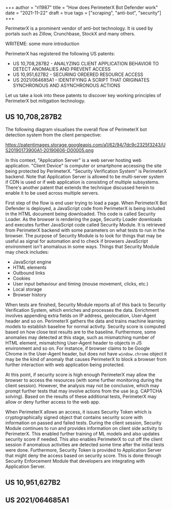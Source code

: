 +++
author = "rl1987"
title = "How does PerimeterX Bot Defender work"
date = "2021-11-22"
draft = true
tags = ["scraping", "anti-bot", "security"]
+++

PerimeterX is a prominent vendor of anti-bot technology. It is used by portals such as Zillow, Crunchbase, StockX and many others.

WRITEME: some more introduction

PerimeterX has registered the following US patents:

* US 10,708,287B2 - ANALYZING CLIENT APPLICATION BEHAVIOR TO DETECT ANOMALIES AND PREVENT ACCESS
* US 10,951,627B2 - SECURING ORDERED RESOURCE ACCESS
* US 2021/064685A1 - IDENTIFYING A SCRIPT THAT ORIGINATES SYNCHRONOUS AND ASYNCHRONOUS ACTIONS

Let us take a look into these patents to discover key working principles of PerimeterX bot mitigation technology.

US 10,708,287B2 
---------------

The following diagram visualises the overall flow of PerimeterX bot detection system from the client perspective:

https://patentimages.storage.googleapis.com/a1/62/94/7dc9c2325f3243/US20190173900A1-20190606-D00005.png

In this context, "Application Server" is a web server hosting web application. "Client Device" is computer or 
smartphone accessing the site being protected by PerimeterX. "Security Verification System" is PerimeterX
backend. Note that Application Server is allowed to be multi-server system if CDN is used or if web application
is consisting of multiple subsystems. There's another patent that extends the technique discussed herein to enable
it to be used across multiple servers. 

First step of the flow is end user trying to load a page. When PerimeterX Bot Defender is deployed, a JavaScript code
from PerimeterX is being included in the HTML document being downloaded. This code is called Security Loader. As
the browser is rendering the page, Security Loader downloads and executes further JavaScript code called Security Module.
It is retrieved from PerimeterX backend with some parameters on what tests to run in the browser. The purpose of
Security Module is to look for things that may be useful as signal for automation and to check if browsers JavaScript
environment isn't anomalous in some ways. Things that Security Module may check includes:

* JavaScript engine
* HTML elements
* Outbound links
* Cookies
* User input behaviour and timing (mouse movement, clicks, etc.)
* Local storage
* Browser history

When tests are finished, Security Module reports all of this back to Security Verification System, which enriches 
and processes the data. Enrichment involves appending extra fields on IP address, geolocation, User-Agent header and so on.
PerimeterX gathers the data and trains machine learning models to establish baseline for 
normal activity. Security score is computed based on how close test results are to the baseline. Furthermore, some anomalies
may detected at this stage, such as mismatching number of HTML element, mismatching User-Agent header to objects in JS 
environment and so on. For instance, if browser claims to be Google Chrome in the User-Agent header, but does not have
`window.chrome` object it may be the kind of anomaly that causes PerimeterX to block a browser from further interaction
with web application being protected. 

At this point, if security score is high enough PerimeterX may allow the browser to access the resources (with some further
monitoring during the client session). However, the analysis may not be conclusive, which may prompt further tests that may
involve actions from the use (e.g. CAPTCHA solving). Based on the results of these additional tests, PerimeterX may allow
or deny further access to the web app.

When PerimeterX allows an access, it issues Security Token which is cryptographically signed object that contains security score
with information on passed and failed tests. During the client session, Security Module continues to run and provides information
on client side activity to PerimeterX. This enabled further training of ML models and also updates security score if needed.
This also enables PerimeterX to cut off the client session if anomalous activities are detected some time after the initial tests
were done. Furthermore, Security Token is provided to Application Server that might deny the access based on security score.
This is done through Security Enforcement Module that developers are integrating with Application Server.

US 10,951,627B2 
---------------

US 2021/064685A1 
----------------


